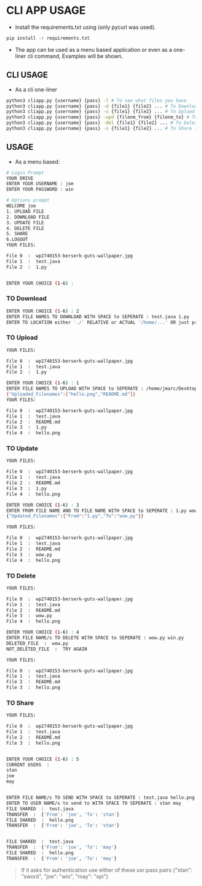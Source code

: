 # CLI APP USAGE

- Install the requirements.txt using (only pycurl was used).

```bash
pip install -r requirements.txt
```

- The app can be used as a menu based application or even as a one-liner cli command, Examples will be shown.

## CLI USAGE

- As a cli one-liner

```bash
python3 cliapp.py {username} {pass} -l # To see what files you have
python3 cliapp.py {username} {pass} -d {file1} {file2} ... # To Download
python3 cliapp.py {username} {pass} -u {file1} {file2} ... # To Upload
python3 cliapp.py {username} {pass} -upd {filenm_from} {filenm_to} # To Rename
python3 cliapp.py {username} {pass} -del {file1} {file2} ... # To Delete
python3 cliapp.py {username} {pass} -s {file1} {file2} ... # To Share (Shows list of avalilable users you can choose one or more)
```

## USAGE

- As a menu based:
  
```bash
# Login Prompt
YOUR DRIVE
ENTER YOUR USERNAME : joe
ENTER YOUR PASSWORD : win

# Options prompt
WELCOME joe
1. UPLOAD FILE 
2. DOWNLOAD FILE 
3. UPDATE FILE 
4. DELETE FILE 
5. SHARE 
6.LOGOUT
YOUR FILES:

File 0  :  wp2740153-berserk-guts-wallpaper.jpg
File 1  :  test.java
File 2  :  1.py


ENTER YOUR CHOICE (1-6) :
```

### TO Download

```bash
ENTER YOUR CHOICE (1-6) : 2
ENTER FILE NAMES TO DOWNLOAD WITH SPACE to SEPERATE : test.java 1.py
ENTER TO LOCATION either './' RELATIVE or ACTUAL '/home/...' OR just press enter : /home/jmarc/Desktop/
```

### TO Upload

```bash
YOUR FILES:

File 0  :  wp2740153-berserk-guts-wallpaper.jpg
File 1  :  test.java
File 2  :  1.py

ENTER YOUR CHOICE (1-6) : 1
ENTER FILE NAMES TO UPLOAD WITH SPACE to SEPERATE : /home/jmarc/Desktop/hello.png ./README.md
{"Uploaded_Filenames":["hello.png","README.md"]}
YOUR FILES:

File 0  :  wp2740153-berserk-guts-wallpaper.jpg
File 1  :  test.java
File 2  :  README.md
File 3  :  1.py
File 4  :  hello.png
```

### TO Update

```bash
YOUR FILES:

File 0  :  wp2740153-berserk-guts-wallpaper.jpg
File 1  :  test.java
File 2  :  README.md
File 3  :  1.py
File 4  :  hello.png

ENTER YOUR CHOICE (1-6) : 3   
ENTER FROM FILE NAME AND TO FILE NAME WITH SPACE to SEPERATE : 1.py wow.py
{"Updated_Filenames":{"From":"1.py","To":"wow.py"}}

YOUR FILES:

File 0  :  wp2740153-berserk-guts-wallpaper.jpg
File 1  :  test.java
File 2  :  README.md
File 3  :  wow.py
File 4  :  hello.png

```

### TO Delete

```bash
YOUR FILES:

File 0  :  wp2740153-berserk-guts-wallpaper.jpg
File 1  :  test.java
File 2  :  README.md
File 3  :  wow.py
File 4  :  hello.png

ENTER YOUR CHOICE (1-6) : 4
ENTER FILE NAME/s TO DELETE WITH SPACE to SEPERATE : wow.py win.py
DELETED_FILE  :  wow.py
NOT_DELETED_FILE  :  TRY AGAIN

YOUR FILES:

File 0  :  wp2740153-berserk-guts-wallpaper.jpg
File 1  :  test.java
File 2  :  README.md
File 3  :  hello.png
```

### TO Share

```bash
YOUR FILES:

File 0  :  wp2740153-berserk-guts-wallpaper.jpg
File 1  :  test.java
File 2  :  README.md
File 3  :  hello.png


ENTER YOUR CHOICE (1-6) : 5
CURRENT USERS  : 
stan
joe
may


ENTER FILE NAME/s TO SEND WITH SPACE to SEPERATE : test.java hello.png
ENTER TO USER NAME/s to send to WITH SPACE TO SEPERATE : stan may
FILE SHARED  :  test.java
TRANSFER  :  {'From': 'joe', 'To': 'stan'}
FILE SHARED  :  hello.png
TRANSFER  :  {'From': 'joe', 'To': 'stan'}


FILE SHARED  :  test.java
TRANSFER  :  {'From': 'joe', 'To': 'may'}
FILE SHARED  :  hello.png
TRANSFER  :  {'From': 'joe', 'To': 'may'}
```

> If it asks for authentication use either of these usr:pass pairs {"stan": "sword", "joe": "win", "may": "spi"}
